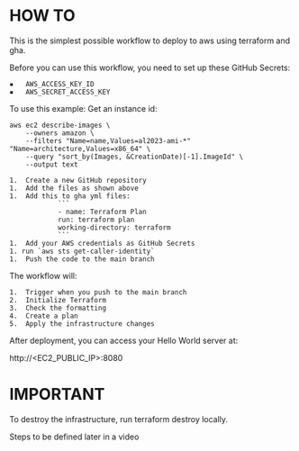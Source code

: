 # HOW TO

This is the simplest possible workflow to deploy to aws using terraform and gha.

Before you can use this workflow, you need to set up these GitHub Secrets:

	▪	AWS_ACCESS_KEY_ID
	▪	AWS_SECRET_ACCESS_KEY
To use this example:
Get an instance id:
```aiignore
aws ec2 describe-images \
    --owners amazon \
    --filters "Name=name,Values=al2023-ami-*" "Name=architecture,Values=x86_64" \
    --query "sort_by(Images, &CreationDate)[-1].ImageId" \
    --output text
```
	1.	Create a new GitHub repository
	1.	Add the files as shown above
    1.  Add this to gha yml files:
                ```
                - name: Terraform Plan
                run: terraform plan
                working-directory: terraform
                ```
	1.	Add your AWS credentials as GitHub Secrets
    1. run `aws sts get-caller-identity`
	1.	Push the code to the main branch
The workflow will:

	1.	Trigger when you push to the main branch
	2.	Initialize Terraform
	3.	Check the formatting
	4.	Create a plan
	5.	Apply the infrastructure changes

After deployment, you can access your Hello World server at:

http://<EC2_PUBLIC_IP>:8080

# IMPORTANT
To destroy the infrastructure, run terraform destroy locally.

Steps to be defined later in a video
